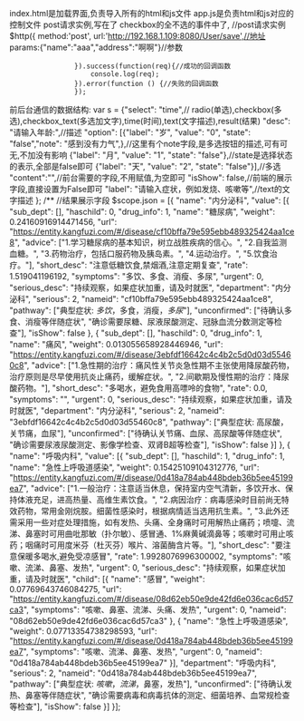 index.html是加载界面,负责导入所有的html和js文件
app.js是负责html和js对应的控制文件
post请求实例,写在了 checkbox的全不选的事件中了,
 //post请求实例
                    $http({
                        method:'post',
                        url:'http://192.168.1.109:8080/User/save',//地址
                        params:{"name":"aaa","address":"啊啊"}//参数

                    }).success(function(req){//成功的回调函数
                        console.log(req);
                    }).error(function () {//失败的回调函数
                    });
前后台通信的数据结构:
var s = {"select": "time",// radio(单选),checkbox(多选),checkbox_text(多选加文字),time(时间),text(文字描述),result(结果)
         "desc": "请输入年龄:",//描述
         "option": [{"label": "岁", "value": "0", "state": "false","note": "感到没有力气",},//这里有个note字段,是多选按钮的描述,可有可无,不加没有影响
                    {"label": "月", "value": "1", "state": "false"},//state是选择状态的表示,全部是false即可
                    {"label": "天", "value": "2", "state": "false"}],//多选
         "content":"",//前台需要的字段,不用赋值,为空即可
         "isShow": false,//前端的展示字段,直接设置为False即可
         "label": "请输入症状，例如发烧、咳嗽等",//text的文字描述
                        };
                        /**
  //结果展示字段
  $scope.json =
                [{
                    "name": "内分泌科",
                    "value": [{
                        "sub_dept": [],
                        "haschild": 0,
                        "drug_info": 1,
                        "name": "糖尿病",
                        "weight": 0.24160916914471456,
                        "url": "https://entity.kangfuzi.com/#/disease/cf10bffa79e595ebb489325424aa1ce8",
                        "advice": ["1.学习糖尿病的基本知识，树立战胜疾病的信心。", "2.自我监测血糖。", "3.药物治疗，包括口服药物及胰岛素。", "4.运动治疗。", "5.饮食治疗。"],
                        "short_desc": "注意低糖饮食,禁烟酒,注意定期复查",
                        "rate": 1.519041196192,
                        "symptoms": "多饮、多食、消瘦、多尿",
                        "urgent": 0,
                        "serious_desc": "持续观察，如果症状加重，请及时就医",
                        "department": "内分泌科",
                        "serious": 2,
                        "nameid": "cf10bffa79e595ebb489325424aa1ce8",
                        "pathway": ["典型症状: <em>多饮</em>，多食，消瘦，<em>多尿</em>"],
                        "unconfirmed": ["待确认多食、消瘦等伴随症状", "确诊需要尿糖、尿液尿酸测定、冠脉血流分数测定等检查"],
                        "isShow": false
                    }, {
                        "sub_dept": [],
                        "haschild": 0,
                        "drug_info": 1,
                        "name": "痛风",
                        "weight": 0.013055658928446946,
                        "url": "https://entity.kangfuzi.com/#/disease/3ebfdf16642c4c4b2c5d0d03d55460c8",
                        "advice": ["1.急性期的治疗：痛风性关节炎急性期不主张使用降尿酸药物，治疗原则是尽早使用抗炎止痛药，缓解症状。", "2.间歇期及慢性期的治疗：降尿酸药物。"],
                        "short_desc": "多喝水，避免食用高嘌呤的食物",
                        "rate": 0.0,
                        "symptoms": "",
                        "urgent": 0,
                        "serious_desc": "持续观察，如果症状加重，请及时就医",
                        "department": "内分泌科",
                        "serious": 2,
                        "nameid": "3ebfdf16642c4c4b2c5d0d03d55460c8",
                        "pathway": ["典型症状: 高尿酸，关节痛，血尿"],
                        "unconfirmed": ["待确认关节痛、血尿、高尿酸等伴随症状", "确诊需要尿液尿酸测定、影像学检查、双肾B超等检查"],
                        "isShow": false
                    }]
                }, {
                    "name": "呼吸内科",
                    "value": [{
                        "sub_dept": [],
                        "haschild": 1,
                        "drug_info": 1,
                        "name": "急性上呼吸道感染",
                        "weight": 0.15425109104312776,
                        "url": "https://entity.kangfuzi.com/#/disease/0d418a784ab448bdeb36b5ee45199ea7",
                        "advice": ["1.一般治疗：注意适当休息，保持室内空气清新，多饮开水、保持体液充足，进高热量、高维生素饮食。", "2.病因治疗：病毒感染时目前尚无特效药物，常用金刚烷胺。细菌性感染时，根据病情适当选用抗生素。", "3.此外还需采用一些对症处理措施，如有发热、头痛、全身痛时可用解热止痛药；喷嚏、流涕、鼻塞时可用曲吡那敏（扑尔敏）、感冒通、1%麻黄碱滴鼻等；咳嗽时可用止咳药；咽痛时可用度米芬（杜灭芬）喉片、溶菌酶含片等。"],
                        "short_desc": "要注意保暖多喝水,避免受凉感冒",
                        "rate": 1.9928076996300002,
                        "symptoms": "咳嗽、流涕、鼻塞、发热",
                        "urgent": 0,
                        "serious_desc": "持续观察，如果症状加重，请及时就医",
                        "child": [{
                            "name": "感冒",
                            "weight": 0.07769643746084275,
                            "url": "https://entity.kangfuzi.com/#/disease/08d62eb50e9de42fd6e036cac6d57ca3",
                            "symptoms": "咳嗽、鼻塞、流涕、头痛、发热",
                            "urgent": 0,
                            "nameid": "08d62eb50e9de42fd6e036cac6d57ca3"
                        }, {
                            "name": "急性上呼吸道感染",
                            "weight": 0.07713354738298593,
                            "url": "https://entity.kangfuzi.com/#/disease/0d418a784ab448bdeb36b5ee45199ea7",
                            "symptoms": "咳嗽、流涕、鼻塞、发热",
                            "urgent": 0,
                            "nameid": "0d418a784ab448bdeb36b5ee45199ea7"
                        }],
                        "department": "呼吸内科",
                        "serious": 2,
                        "nameid": "0d418a784ab448bdeb36b5ee45199ea7",
                        "pathway": ["典型症状: <em>咳嗽</em>，<em>流涕</em>，鼻塞，发热"],
                        "unconfirmed": ["待确认发热、鼻塞等伴随症状", "确诊需要病毒和病毒抗体的测定、细菌培养、血常规检查等检查"],
                        "isShow": false
                    }]
                }];